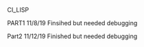 CI_LISP

PART1
11/8/19
Finsihed but needed debugging

Part2
11/12/19
Finished but needed debugging 

